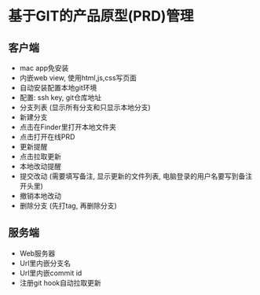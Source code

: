 # 基于GIT的产品原型(PRD)管理

## 客户端
* mac app免安装
* 内嵌web view, 使用html,js,css写页面
* 自动安装配置本地git环境
* 配置: ssh key, git仓库地址
* 分支列表 (显示所有分支和只显示本地分支)
* 新建分支
* 点击在Finder里打开本地文件夹
* 点击打开在线PRD
* 更新提醒
* 点击拉取更新
* 本地改动提醒
* 提交改动 (需要填写备注, 显示更新的文件列表, 电脑登录的用户名要写到备注开头里)
* 撤销本地改动
* 删除分支 (先打tag, 再删除分支)
  
## 服务端
* Web服务器
* Url里内嵌分支名
* Url里内嵌commit id
* 注册git hook自动拉取更新

